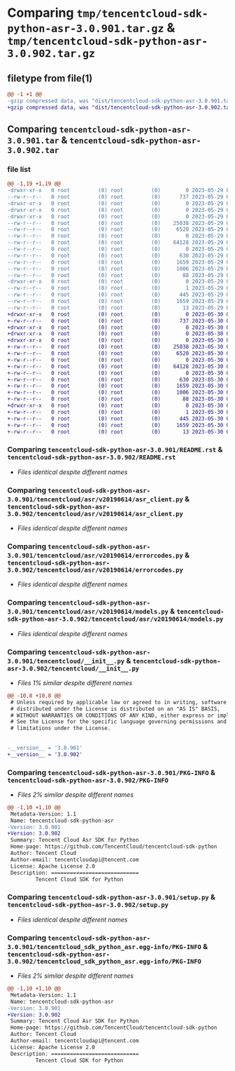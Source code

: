# Comparing `tmp/tencentcloud-sdk-python-asr-3.0.901.tar.gz` & `tmp/tencentcloud-sdk-python-asr-3.0.902.tar.gz`

## filetype from file(1)

```diff
@@ -1 +1 @@
-gzip compressed data, was "dist/tencentcloud-sdk-python-asr-3.0.901.tar", last modified: Mon May 29 02:16:35 2023, max compression
+gzip compressed data, was "dist/tencentcloud-sdk-python-asr-3.0.902.tar", last modified: Tue May 30 00:15:03 2023, max compression
```

## Comparing `tencentcloud-sdk-python-asr-3.0.901.tar` & `tencentcloud-sdk-python-asr-3.0.902.tar`

### file list

```diff
@@ -1,19 +1,19 @@
-drwxr-xr-x   0 root         (0) root         (0)        0 2023-05-29 02:16:35.000000 tencentcloud-sdk-python-asr-3.0.901/
--rw-r--r--   0 root         (0) root         (0)      737 2023-05-29 02:16:35.000000 tencentcloud-sdk-python-asr-3.0.901/README.rst
-drwxr-xr-x   0 root         (0) root         (0)        0 2023-05-29 02:16:35.000000 tencentcloud-sdk-python-asr-3.0.901/tencentcloud/
-drwxr-xr-x   0 root         (0) root         (0)        0 2023-05-29 02:16:35.000000 tencentcloud-sdk-python-asr-3.0.901/tencentcloud/asr/
-drwxr-xr-x   0 root         (0) root         (0)        0 2023-05-29 02:16:35.000000 tencentcloud-sdk-python-asr-3.0.901/tencentcloud/asr/v20190614/
--rw-r--r--   0 root         (0) root         (0)    25038 2023-05-29 02:16:35.000000 tencentcloud-sdk-python-asr-3.0.901/tencentcloud/asr/v20190614/asr_client.py
--rw-r--r--   0 root         (0) root         (0)     6520 2023-05-29 02:16:35.000000 tencentcloud-sdk-python-asr-3.0.901/tencentcloud/asr/v20190614/errorcodes.py
--rw-r--r--   0 root         (0) root         (0)        0 2023-05-29 02:16:35.000000 tencentcloud-sdk-python-asr-3.0.901/tencentcloud/asr/v20190614/__init__.py
--rw-r--r--   0 root         (0) root         (0)    64128 2023-05-29 02:16:35.000000 tencentcloud-sdk-python-asr-3.0.901/tencentcloud/asr/v20190614/models.py
--rw-r--r--   0 root         (0) root         (0)        0 2023-05-29 02:16:35.000000 tencentcloud-sdk-python-asr-3.0.901/tencentcloud/asr/__init__.py
--rw-r--r--   0 root         (0) root         (0)      630 2023-05-29 02:16:35.000000 tencentcloud-sdk-python-asr-3.0.901/tencentcloud/__init__.py
--rw-r--r--   0 root         (0) root         (0)     1659 2023-05-29 02:16:35.000000 tencentcloud-sdk-python-asr-3.0.901/PKG-INFO
--rw-r--r--   0 root         (0) root         (0)     1006 2023-05-29 02:16:35.000000 tencentcloud-sdk-python-asr-3.0.901/setup.py
--rw-r--r--   0 root         (0) root         (0)       88 2023-05-29 02:16:35.000000 tencentcloud-sdk-python-asr-3.0.901/setup.cfg
-drwxr-xr-x   0 root         (0) root         (0)        0 2023-05-29 02:16:35.000000 tencentcloud-sdk-python-asr-3.0.901/tencentcloud_sdk_python_asr.egg-info/
--rw-r--r--   0 root         (0) root         (0)        1 2023-05-29 02:16:35.000000 tencentcloud-sdk-python-asr-3.0.901/tencentcloud_sdk_python_asr.egg-info/dependency_links.txt
--rw-r--r--   0 root         (0) root         (0)      445 2023-05-29 02:16:35.000000 tencentcloud-sdk-python-asr-3.0.901/tencentcloud_sdk_python_asr.egg-info/SOURCES.txt
--rw-r--r--   0 root         (0) root         (0)     1659 2023-05-29 02:16:35.000000 tencentcloud-sdk-python-asr-3.0.901/tencentcloud_sdk_python_asr.egg-info/PKG-INFO
--rw-r--r--   0 root         (0) root         (0)       13 2023-05-29 02:16:35.000000 tencentcloud-sdk-python-asr-3.0.901/tencentcloud_sdk_python_asr.egg-info/top_level.txt
+drwxr-xr-x   0 root         (0) root         (0)        0 2023-05-30 00:15:03.000000 tencentcloud-sdk-python-asr-3.0.902/
+-rw-r--r--   0 root         (0) root         (0)      737 2023-05-30 00:15:03.000000 tencentcloud-sdk-python-asr-3.0.902/README.rst
+drwxr-xr-x   0 root         (0) root         (0)        0 2023-05-30 00:15:03.000000 tencentcloud-sdk-python-asr-3.0.902/tencentcloud/
+drwxr-xr-x   0 root         (0) root         (0)        0 2023-05-30 00:15:03.000000 tencentcloud-sdk-python-asr-3.0.902/tencentcloud/asr/
+drwxr-xr-x   0 root         (0) root         (0)        0 2023-05-30 00:15:03.000000 tencentcloud-sdk-python-asr-3.0.902/tencentcloud/asr/v20190614/
+-rw-r--r--   0 root         (0) root         (0)    25038 2023-05-30 00:15:03.000000 tencentcloud-sdk-python-asr-3.0.902/tencentcloud/asr/v20190614/asr_client.py
+-rw-r--r--   0 root         (0) root         (0)     6520 2023-05-30 00:15:03.000000 tencentcloud-sdk-python-asr-3.0.902/tencentcloud/asr/v20190614/errorcodes.py
+-rw-r--r--   0 root         (0) root         (0)        0 2023-05-30 00:15:03.000000 tencentcloud-sdk-python-asr-3.0.902/tencentcloud/asr/v20190614/__init__.py
+-rw-r--r--   0 root         (0) root         (0)    64128 2023-05-30 00:15:03.000000 tencentcloud-sdk-python-asr-3.0.902/tencentcloud/asr/v20190614/models.py
+-rw-r--r--   0 root         (0) root         (0)        0 2023-05-30 00:15:03.000000 tencentcloud-sdk-python-asr-3.0.902/tencentcloud/asr/__init__.py
+-rw-r--r--   0 root         (0) root         (0)      630 2023-05-30 00:15:03.000000 tencentcloud-sdk-python-asr-3.0.902/tencentcloud/__init__.py
+-rw-r--r--   0 root         (0) root         (0)     1659 2023-05-30 00:15:03.000000 tencentcloud-sdk-python-asr-3.0.902/PKG-INFO
+-rw-r--r--   0 root         (0) root         (0)     1006 2023-05-30 00:15:03.000000 tencentcloud-sdk-python-asr-3.0.902/setup.py
+-rw-r--r--   0 root         (0) root         (0)       88 2023-05-30 00:15:03.000000 tencentcloud-sdk-python-asr-3.0.902/setup.cfg
+drwxr-xr-x   0 root         (0) root         (0)        0 2023-05-30 00:15:03.000000 tencentcloud-sdk-python-asr-3.0.902/tencentcloud_sdk_python_asr.egg-info/
+-rw-r--r--   0 root         (0) root         (0)        1 2023-05-30 00:15:03.000000 tencentcloud-sdk-python-asr-3.0.902/tencentcloud_sdk_python_asr.egg-info/dependency_links.txt
+-rw-r--r--   0 root         (0) root         (0)      445 2023-05-30 00:15:03.000000 tencentcloud-sdk-python-asr-3.0.902/tencentcloud_sdk_python_asr.egg-info/SOURCES.txt
+-rw-r--r--   0 root         (0) root         (0)     1659 2023-05-30 00:15:03.000000 tencentcloud-sdk-python-asr-3.0.902/tencentcloud_sdk_python_asr.egg-info/PKG-INFO
+-rw-r--r--   0 root         (0) root         (0)       13 2023-05-30 00:15:03.000000 tencentcloud-sdk-python-asr-3.0.902/tencentcloud_sdk_python_asr.egg-info/top_level.txt
```

### Comparing `tencentcloud-sdk-python-asr-3.0.901/README.rst` & `tencentcloud-sdk-python-asr-3.0.902/README.rst`

 * *Files identical despite different names*

### Comparing `tencentcloud-sdk-python-asr-3.0.901/tencentcloud/asr/v20190614/asr_client.py` & `tencentcloud-sdk-python-asr-3.0.902/tencentcloud/asr/v20190614/asr_client.py`

 * *Files identical despite different names*

### Comparing `tencentcloud-sdk-python-asr-3.0.901/tencentcloud/asr/v20190614/errorcodes.py` & `tencentcloud-sdk-python-asr-3.0.902/tencentcloud/asr/v20190614/errorcodes.py`

 * *Files identical despite different names*

### Comparing `tencentcloud-sdk-python-asr-3.0.901/tencentcloud/asr/v20190614/models.py` & `tencentcloud-sdk-python-asr-3.0.902/tencentcloud/asr/v20190614/models.py`

 * *Files identical despite different names*

### Comparing `tencentcloud-sdk-python-asr-3.0.901/tencentcloud/__init__.py` & `tencentcloud-sdk-python-asr-3.0.902/tencentcloud/__init__.py`

 * *Files 1% similar despite different names*

```diff
@@ -10,8 +10,8 @@
 # Unless required by applicable law or agreed to in writing, software
 # distributed under the License is distributed on an "AS IS" BASIS,
 # WITHOUT WARRANTIES OR CONDITIONS OF ANY KIND, either express or implied.
 # See the License for the specific language governing permissions and
 # limitations under the License.
 
 
-__version__ = '3.0.901'
+__version__ = '3.0.902'
```

### Comparing `tencentcloud-sdk-python-asr-3.0.901/PKG-INFO` & `tencentcloud-sdk-python-asr-3.0.902/PKG-INFO`

 * *Files 2% similar despite different names*

```diff
@@ -1,10 +1,10 @@
 Metadata-Version: 1.1
 Name: tencentcloud-sdk-python-asr
-Version: 3.0.901
+Version: 3.0.902
 Summary: Tencent Cloud Asr SDK for Python
 Home-page: https://github.com/TencentCloud/tencentcloud-sdk-python
 Author: Tencent Cloud
 Author-email: tencentcloudapi@tencent.com
 License: Apache License 2.0
 Description: ============================
         Tencent Cloud SDK for Python
```

### Comparing `tencentcloud-sdk-python-asr-3.0.901/setup.py` & `tencentcloud-sdk-python-asr-3.0.902/setup.py`

 * *Files identical despite different names*

### Comparing `tencentcloud-sdk-python-asr-3.0.901/tencentcloud_sdk_python_asr.egg-info/PKG-INFO` & `tencentcloud-sdk-python-asr-3.0.902/tencentcloud_sdk_python_asr.egg-info/PKG-INFO`

 * *Files 2% similar despite different names*

```diff
@@ -1,10 +1,10 @@
 Metadata-Version: 1.1
 Name: tencentcloud-sdk-python-asr
-Version: 3.0.901
+Version: 3.0.902
 Summary: Tencent Cloud Asr SDK for Python
 Home-page: https://github.com/TencentCloud/tencentcloud-sdk-python
 Author: Tencent Cloud
 Author-email: tencentcloudapi@tencent.com
 License: Apache License 2.0
 Description: ============================
         Tencent Cloud SDK for Python
```

